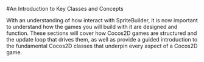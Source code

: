 #An Introduction to Key Classes and Concepts

With an understanding of how interact with SpriteBuilder, it is now important to understand how the games you will build with it are designed and function.  These sections will cover how Cocos2D games are structured and the update loop that drives them, as well as provide a guided introduction to the fundamental Cocos2D classes that underpin every aspect of a Cocos2D game.